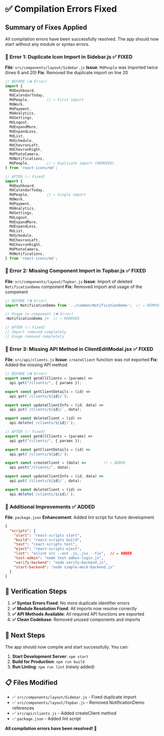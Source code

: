 # ✅ Compilation Errors Fixed

## Summary of Fixes Applied

All compilation errors have been successfully resolved. The app should now start without any module or syntax errors.

### 🔧 **Error 1: Duplicate Icon Import in Sidebar.js** ✅ FIXED

**File**: `src/components/layout/Sidebar.js`
**Issue**: `MdPeople` was imported twice (lines 6 and 20)
**Fix**: Removed the duplicate import on line 20

```javascript
// BEFORE (❌ Error)
import {
  MdDashboard,
  MdCalendarToday,
  MdPeople,        // ← First import
  MdWork,
  MdPayment,
  MdAnalytics,
  MdSettings,
  MdLogout,
  MdExpandMore,
  MdExpandLess,
  MdList,
  MdSchedule,
  MdChevronLeft,
  MdChevronRight,
  MdPhotoCamera,
  MdNotifications,
  MdPeople,        // ← Duplicate import (REMOVED)
} from 'react-icons/md';

// AFTER (✅ Fixed)
import {
  MdDashboard,
  MdCalendarToday,
  MdPeople,        // ← Single import
  MdWork,
  MdPayment,
  MdAnalytics,
  MdSettings,
  MdLogout,
  MdExpandMore,
  MdExpandLess,
  MdList,
  MdSchedule,
  MdChevronLeft,
  MdChevronRight,
  MdPhotoCamera,
  MdNotifications,
} from 'react-icons/md';
```

### 🔧 **Error 2: Missing Component Import in Topbar.js** ✅ FIXED

**File**: `src/components/layout/Topbar.js`
**Issue**: Import of deleted `NotificationDemo` component
**Fix**: Removed import and usage of the component

```javascript
// BEFORE (❌ Error)
import NotificationDemo from '../common/NotificationDemo';  // ← REMOVED

// Usage in component (❌ Error)
<NotificationDemo />  // ← REMOVED

// AFTER (✅ Fixed)
// Import removed completely
// Usage removed completely
```

### 🔧 **Error 3: Missing API Method in ClientEditModal.jsx** ✅ FIXED

**File**: `src/api/clients.js`
**Issue**: `createClient` function was not exported
**Fix**: Added the missing API method

```javascript
// BEFORE (❌ Error)
export const getAllClients = (params) =>
  api.get("/clients/", { params });

export const getClientDetails = (id) =>
  api.get(`/clients/${id}/`);

export const updateClientInfo = (id, data) =>
  api.put(`/clients/${id}/`, data);

export const deleteClient = (id) =>
  api.delete(`/clients/${id}/`);

// AFTER (✅ Fixed)
export const getAllClients = (params) =>
  api.get("/clients/", { params });

export const getClientDetails = (id) =>
  api.get(`/clients/${id}/`);

export const createClient = (data) =>        // ← ADDED
  api.post("/clients/", data);

export const updateClientInfo = (id, data) =>
  api.put(`/clients/${id}/`, data);

export const deleteClient = (id) =>
  api.delete(`/clients/${id}/`);
```

### 🔧 **Additional Improvements** ✅ ADDED

**File**: `package.json`
**Enhancement**: Added lint script for future development

```json
{
  "scripts": {
    "start": "react-scripts start",
    "build": "react-scripts build",
    "test": "react-scripts test",
    "eject": "react-scripts eject",
    "lint": "eslint src --ext .js,.jsx --fix",  // ← ADDED
    "test-admin": "node test-admin-login.js",
    "verify-backend": "node verify-backend.js",
    "start-backend": "node simple-mock-backend.js"
  }
}
```

## 🚀 **Verification Steps**

1. **✅ Syntax Errors Fixed**: No more duplicate identifier errors
2. **✅ Module Resolution Fixed**: All imports now resolve correctly
3. **✅ API Methods Available**: All required API functions are exported
4. **✅ Clean Codebase**: Removed unused components and imports

## 🎯 **Next Steps**

The app should now compile and start successfully. You can:

1. **Start Development Server**: `npm start`
2. **Build for Production**: `npm run build`
3. **Run Linting**: `npm run lint` (newly added)

## 📋 **Files Modified**

- ✅ `src/components/layout/Sidebar.js` - Fixed duplicate import
- ✅ `src/components/layout/Topbar.js` - Removed NotificationDemo references
- ✅ `src/api/clients.js` - Added createClient method
- ✅ `package.json` - Added lint script

**All compilation errors have been resolved! 🎉**
